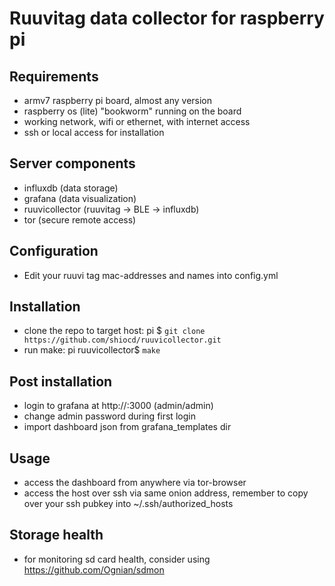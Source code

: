 # Ruuvitag data collector for raspberry pi

## Requirements
 - armv7 raspberry pi board, almost any version
 - raspberry os (lite) "bookworm" running on the board
 - working network, wifi or ethernet, with internet access
 - ssh or local access for installation

## Server components
 - influxdb (data storage)
 - grafana (data visualization)
 - ruuvicollector (ruuvitag -> BLE -> influxdb)
 - tor (secure remote access)

## Configuration
  - Edit your ruuvi tag mac-addresses and names into config.yml

## Installation
 - clone the repo to target host: pi $ `git clone https://github.com/shiocd/ruuvicollector.git`
 - run make: pi ruuvicollector$ `make`

## Post installation
 - login to grafana at http://<raspi ip>:3000 (admin/admin)
 - change admin password during first login
 - import dashboard json from grafana\_templates dir

## Usage
 - access the dashboard from anywhere via tor-browser
 - access the host over ssh via same onion address, remember to copy over your ssh pubkey into ~/.ssh/authorized\_hosts

## Storage health
 - for monitoring sd card health, consider using https://github.com/Ognian/sdmon
